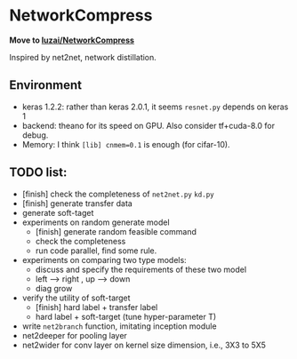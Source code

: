 # NetworkCompress

**Move to [luzai/NetworkCompress](https://github.com/luzai/NetworkCompress)**

Inspired by net2net, network distillation.

## Environment
- keras 1.2.2: rather than keras 2.0.1, it seems `resnet.py` depends on keras 1
- backend: theano for its speed on GPU. Also consider tf+cuda-8.0 for debug. 
- Memory: I think `[lib] cnmem=0.1` is enough (for cifar-10).


## TODO list:
- [finish] check the completeness of `net2net.py` `kd.py`  
- [finish] generate transfer data 
- generate soft-taget
- experiments on random generate model
  - [finish] generate random feasible command 
  - check the completeness 
  - run code parallel, find some rule.
- experiments on  comparing two type models:
  - discuss and specify the requirements of these two model
  - left --> right , up --> down
  - diag grow
- verify the utility of soft-target
  - [finish] hard label + transfer label
  - hard label + soft-target (tune hyper-parameter T)
- write `net2branch` function, imitating inception module
- net2deeper for pooling layer
- net2wider for conv layer on kernel size dimension, i.e., 3X3 to 5X5
